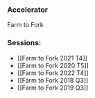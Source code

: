 
### Accelerator
Farm to Fork
 
### Sessions: 
- [[Farm to Fork 2021 T4]]
- [[Farm to Fork 2020 T5]]
- [[Farm to Fork 2022 T4]]
- [[Farm to Fork 2018 Q3]]
- [[Farm to Fork 2019 Q3]]


